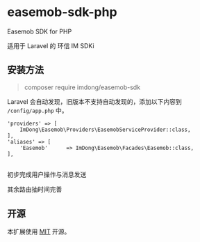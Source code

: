 # easemob-sdk-php

Easemob SDK for PHP

适用于 Laravel 的 环信 IM SDKi

## 安装方法

> composer require imdong/easemob-sdk 

Laravel 会自动发现，旧版本不支持自动发现的，添加以下内容到 `/config/app.php` 中。

```
'providers' => [
    ImDong\Easemob\Providers\EasemobServiceProvider::class,
],
'aliases' => [
    'Easemob'      => ImDong\Easemob\Facades\Easemob::class,
],
```

##
初步完成用户操作与消息发送

其余路由抽时间完善

## 开源

本扩展使用 [MIT](LICENSE) 开源。
